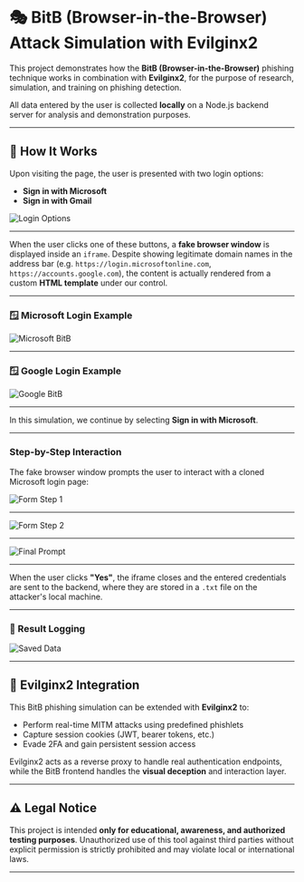 # 🎭 BitB (Browser-in-the-Browser) Attack Simulation with Evilginx2

This project demonstrates how the **BitB (Browser-in-the-Browser)** phishing technique works in combination with **Evilginx2**, for the purpose of research, simulation, and training on phishing detection.

All data entered by the user is collected **locally** on a Node.js backend server for analysis and demonstration purposes.

---

## 🧩 How It Works

Upon visiting the page, the user is presented with two login options:

- **Sign in with Microsoft**
- **Sign in with Gmail**

![Login Options](https://github.com/user-attachments/assets/97a5fb7a-869a-4a7c-b57c-ccfab88fbb83)

---

When the user clicks one of these buttons, a **fake browser window** is displayed inside an `iframe`. Despite showing legitimate domain names in the address bar (e.g. `https://login.microsoftonline.com`, `https://accounts.google.com`), the content is actually rendered from a custom **HTML template** under our control.

---

### 🪟 Microsoft Login Example

![Microsoft BitB](https://github.com/user-attachments/assets/4aed8ea3-525b-4556-833d-fc25d9ea148e)

---

### 🪟 Google Login Example

![Google BitB](https://github.com/user-attachments/assets/808b48c2-c812-47f5-8d88-aeba7ed5ba53)

---

In this simulation, we continue by selecting **Sign in with Microsoft**.

---

### Step-by-Step Interaction

The fake browser window prompts the user to interact with a cloned Microsoft login page:

![Form Step 1](https://github.com/user-attachments/assets/4ceafca6-0eb0-4ddd-9f0f-bfeafe316bf3)

---

![Form Step 2](https://github.com/user-attachments/assets/00e93b7d-4c52-45da-8aba-0be51e32f0e9)

---

![Final Prompt](https://github.com/user-attachments/assets/a44d07ac-50ea-4cd4-b8aa-4cd8a0fc398e)

---

When the user clicks **"Yes"**, the iframe closes and the entered credentials are sent to the backend, where they are stored in a `.txt` file on the attacker's local machine.

---

### 🧾 Result Logging

![Saved Data](https://github.com/user-attachments/assets/9c8afa46-dbef-429c-9978-27504702603b)

---

## 🔗 Evilginx2 Integration

This BitB phishing simulation can be extended with **Evilginx2** to:

- Perform real-time MITM attacks using predefined phishlets
- Capture session cookies (JWT, bearer tokens, etc.)
- Evade 2FA and gain persistent session access

Evilginx2 acts as a reverse proxy to handle real authentication endpoints, while the BitB frontend handles the **visual deception** and interaction layer.

---

## ⚠️ Legal Notice

This project is intended **only for educational, awareness, and authorized testing purposes**. Unauthorized use of this tool against third parties without explicit permission is strictly prohibited and may violate local or international laws.

---
